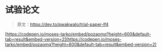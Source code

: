 # 试验论文

> 原文：<https://dev.to/pwakwalo/trial-paper-lf4>

[https://codepen.io/moses-tarko/embed/pozaomq?height=600&default-tab=result&embed-version=2](https://codepen.io/moses-tarko/embed/pozaomq?height=600&default-tab=result&embed-version=2)